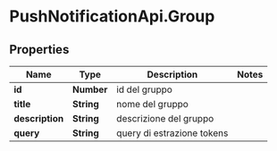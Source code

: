 # PushNotificationApi.Group

## Properties
Name | Type | Description | Notes
------------ | ------------- | ------------- | -------------
**id** | **Number** | id del gruppo | 
**title** | **String** | nome del gruppo | 
**description** | **String** | descrizione del gruppo | 
**query** | **String** | query di estrazione tokens | 
